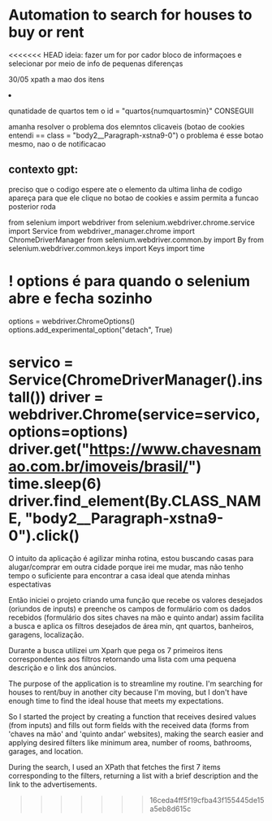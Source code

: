 # Automation to search for houses to buy or rent
 
<<<<<<< HEAD
ideia: fazer um for por cador bloco de informaçoes e selecionar por meio de info de pequenas diferenças

30/05
xpath a mao dos itens <li>

qunatidade de quartos tem o id =  "quartos{numquartosmin}" CONSEGUII

amanha resolver o problema dos elemntos clicaveis (botao de cookies entendi ==  class = "body2__Paragraph-xstna9-0") o problema é esse botao mesmo, nao o de notificacao

## contexto gpt:
preciso que o codigo espere ate o elemento da ultima linha de codigo apareça para que ele clique no botao de cookies e assim permita a funcao posterior roda

from selenium import webdriver
from selenium.webdriver.chrome.service import Service
from webdriver_manager.chrome import ChromeDriverManager
from selenium.webdriver.common.by import By
from selenium.webdriver.common.keys import Keys
import time


# ! options é para quando o selenium abre e fecha sozinho
options = webdriver.ChromeOptions()
options.add_experimental_option("detach", True)

servico = Service(ChromeDriverManager().install())
driver = webdriver.Chrome(service=servico, options=options)
driver.get("https://www.chavesnamao.com.br/imoveis/brasil/") 
time.sleep(6)
driver.find_element(By.CLASS_NAME, "body2__Paragraph-xstna9-0").click()
=======
O intuito da aplicação é agilizar minha rotina, estou buscando casas para alugar/comprar em outra cidade porque irei me mudar, mas não tenho tempo o suficiente para encontrar a casa ideal que atenda minhas espectativas 

Então iniciei o projeto criando uma função que recebe os valores desejados (oriundos de inputs) e preenche os campos de formulário com os dados recebidos (formulário dos sites chaves na mão e quinto andar) assim facilita a busca e aplica os filtros desejados de área min, qnt quartos, banheiros, garagens, localização.

Durante a busca utilizei um Xparh que pega os 7 primeiros itens correspondentes aos filtros retornando uma lista com uma pequena descrição e o link dos  anúncios.



The purpose of the application is to streamline my routine. I'm searching for houses to rent/buy in another city because I'm moving, but I don't have enough time to find the ideal house that meets my expectations.

So I started the project by creating a function that receives desired values (from inputs) and fills out form fields with the received data (forms from 'chaves na mão' and 'quinto andar' websites), making the search easier and applying desired filters like minimum area, number of rooms, bathrooms, garages, and location.

During the search, I used an XPath that fetches the first 7 items corresponding to the filters, returning a list with a brief description and the link to the advertisements.
>>>>>>> 16ceda4ff5f19cfba43f155445de15a5eb8d615c
